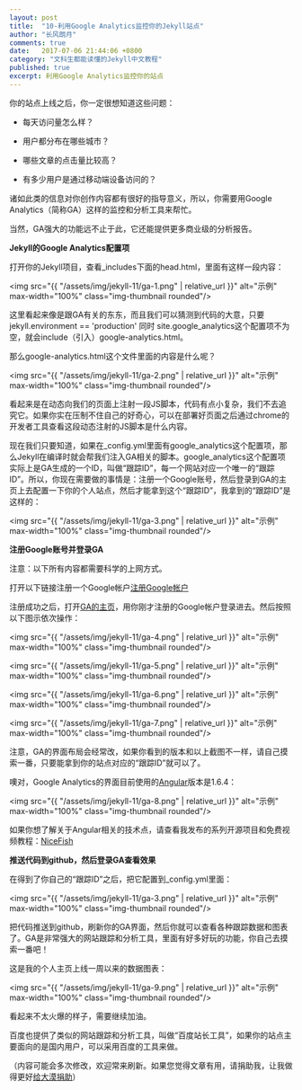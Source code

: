 ```yaml
---
layout: post
title:  "10-利用Google Analytics监控你的Jekyll站点"
author: "长风朗月"
comments: true
date:   2017-07-06 21:44:06 +0800
category: "文科生都能读懂的Jekyll中文教程"
published: true
excerpt: 利用Google Analytics监控你的站点
---
```


你的站点上线之后，你一定很想知道这些问题：

- 每天访问量怎么样？

- 用户都分布在哪些城市？

- 哪些文章的点击量比较高？

- 有多少用户是通过移动端设备访问的？

诸如此类的信息对你创作内容都有很好的指导意义，所以，你需要用Google Analytics（简称GA）这样的监控和分析工具来帮忙。

当然，GA强大的功能远不止于此，它还能提供更多商业级的分析报告。

**Jekyll的Google Analytics配置项**

打开你的Jekyll项目，查看_includes下面的head.html，里面有这样一段内容：

<img src="{{ "/assets/img/jekyll-11/ga-1.png" | relative_url }}" alt="示例" max-width="100%" class="img-thumbnail rounded"/>

这里看起来像是跟GA有关的东东，而且我们可以猜测到代码的大意，只要jekyll.environment == 'production' 同时 site.google_analytics这个配置项不为空，就会include（引入）google-analytics.html。

那么google-analytics.html这个文件里面的内容是什么呢？

<img src="{{ "/assets/img/jekyll-11/ga-2.png" | relative_url }}" alt="示例" max-width="100%" class="img-thumbnail rounded"/>

看起来是在动态向我们的页面上注射一段JS脚本，代码有点小复杂，我们不去追究它。如果你实在压制不住自己的好奇心，可以在部署好页面之后通过chrome的开发者工具查看这段动态注射的JS脚本是什么内容。

现在我们只要知道，如果在_config.yml里面有google_analytics这个配置项，那么Jekyll在编译时就会帮我们注入GA相关的脚本。google_analytics这个配置项实际上是GA生成的一个ID，叫做“跟踪ID”，每一个网站对应一个唯一的“跟踪ID”。所以，你现在需要做的事情是：注册一个Google账号，然后登录到GA的主页上去配置一下你的个人站点，然后才能拿到这个“跟踪ID”，我拿到的“跟踪ID”是这样的：

<img src="{{ "/assets/img/jekyll-11/ga-3.png" | relative_url }}" alt="示例" max-width="100%" class="img-thumbnail rounded"/>

**注册Google账号并登录GA**

注意：以下所有内容都需要科学的上网方式。

打开以下链接注册一个Google帐户<a href="https://accounts.google.com/SignUp" target="_blank">注册Google帐户</a>

注册成功之后，打开<a href="http://analytics.google.com/" target="_blank">GA的主页</a>，用你刚才注册的Google帐户登录进去。然后按照以下图示依次操作：

<img src="{{ "/assets/img/jekyll-11/ga-4.png" | relative_url }}" alt="示例" max-width="100%" class="img-thumbnail rounded"/>

<img src="{{ "/assets/img/jekyll-11/ga-5.png" | relative_url }}" alt="示例" max-width="100%" class="img-thumbnail rounded"/>

<img src="{{ "/assets/img/jekyll-11/ga-6.png" | relative_url }}" alt="示例" max-width="100%" class="img-thumbnail rounded"/>

<img src="{{ "/assets/img/jekyll-11/ga-7.png" | relative_url }}" alt="示例" max-width="100%" class="img-thumbnail rounded"/>

注意，GA的界面布局会经常改，如果你看到的版本和以上截图不一样，请自己摸索一番，只要能拿到你的站点对应的“跟踪ID”就可以了。

噢对，Google Analytics的界面目前使用的<a href="https://www.angular.io" target="_blank">Angular</a>版本是1.6.4：

<img src="{{ "/assets/img/jekyll-11/ga-8.png" | relative_url }}" alt="示例" max-width="100%" class="img-thumbnail rounded"/>

如果你想了解关于Angular相关的技术点，请查看我发布的系列开源项目和免费视频教程：<a href="http://git.oschina.net/mumu-osc/NiceFish" target="_blank">NiceFish</a>

**推送代码到github，然后登录GA查看效果**

在得到了你自己的“跟踪ID”之后，把它配置到_config.yml里面：

<img src="{{ "/assets/img/jekyll-11/ga-3.png" | relative_url }}" alt="示例" max-width="100%" class="img-thumbnail rounded"/>

把代码推送到github，刷新你的GA界面，然后你就可以查看各种跟踪数据和图表了。GA是非常强大的网站跟踪和分析工具，里面有好多好玩的功能，你自己去摸索一番吧！

这是我的个人主页上线一周以来的数据图表：

<img src="{{ "/assets/img/jekyll-11/ga-9.png" | relative_url }}" alt="示例" max-width="100%" class="img-thumbnail rounded"/>

看起来不太火爆的样子，需要继续加油。

百度也提供了类似的网站跟踪和分析工具，叫做“百度站长工具”，如果你的站点主要面向的是国内用户，可以采用百度的工具来做。

（内容可能会多次修改，欢迎常来刷新。如果您觉得文章有用，请捐助我，让我做得更好<a href="http://ChangfengHu.github.io/donate/index.html">给大漠捐助</a>）
